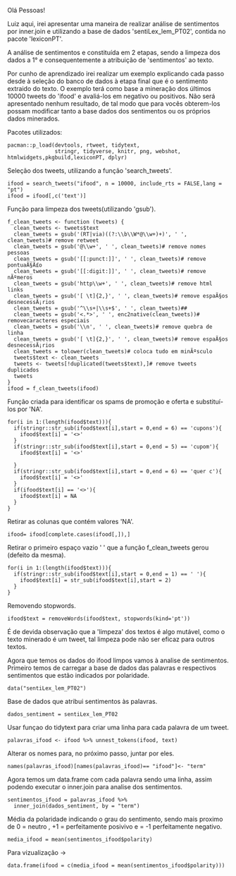 Olá Pessoas!
  
  Luiz aqui, irei apresentar uma maneira de realizar análise de sentimentos por inner.join e utilizando a base de dados 'sentiLex_lem_PT02', contida no pacote 'lexiconPT'.

  A análise de sentimentos e constituída em 2 etapas, sendo a limpeza dos dados a 1° e consequentemente a atribuição de 'sentimentos' ao texto.
  
  Por cunho de aprendizado irei realizar um exemplo explicando cada passo desde à seleção do banco de dados à etapa final que é o sentimento extraido do texto. O exemplo terá como base a mineração dos últimos 10000 tweets do 'ifood' e avaliá-los em negativo ou positivos. Não será apresentado nenhum resultado, de tal modo que para vocês obterem-los possam modificar tanto a base dados dos sentimentos ou os próprios dados minerados.
  
Pacotes utilizados:
```
pacman::p_load(devtools, rtweet, tidytext,
               stringr, tidyverse, knitr, png, webshot, htmlwidgets,pkgbuild,lexiconPT, dplyr)
```
Seleção dos tweets, utilizando a função 'search_tweets'.
```
ifood = search_tweets("ifood", n = 10000, include_rts = FALSE,lang = "pt")
ifood = ifood[,c('text')]
```

Função para limpeza dos tweets(utilizando 'gsub').

```
f_clean_tweets <- function (tweets) {
  clean_tweets <- tweets$text
  clean_tweets = gsub('(RT|via)((?:\\b\\W*@\\w+)+)', ' ', clean_tweets)# remove retweet
  clean_tweets = gsub('@\\w+', ' ', clean_tweets)# remove nomes pessoas
  clean_tweets = gsub('[[:punct:]]', ' ', clean_tweets)# remove pontuaÃ§Ã£o
  clean_tweets = gsub('[[:digit:]]', ' ', clean_tweets)# remove nÃºmeros
  clean_tweets = gsub('http\\w+', ' ', clean_tweets)# remove html links
  clean_tweets = gsub('[ \t]{2,}', ' ', clean_tweets)# remove espaÃ§os desnecessÃ¡rios
  clean_tweets = gsub('^\\s+|\\s+$', ' ', clean_tweets)##
  clean_tweets = gsub('<.*>', ' ', enc2native(clean_tweets))# removecaracteres especiais
  clean_tweets = gsub('\\n', ' ', clean_tweets)# remove quebra de linha
  clean_tweets = gsub('[ \t]{2,}', ' ', clean_tweets)# remove espaÃ§os desnecessÃ¡rios
  clean_tweets = tolower(clean_tweets)# coloca tudo em minÃºsculo
  tweets$text <- clean_tweets
  tweets <- tweets[!duplicated(tweets$text),]# remove tweets duplicados
  tweets
}
ifood = f_clean_tweets(ifood)
```
Função criada para identificar os spams de promoção e oferta e substituí-los por 'NA'.
```
for(i in 1:(length(ifood$text))){
  if(stringr::str_sub(ifood$text[i],start = 0,end = 6) == 'cupons'){
    ifood$text[i] = '<>'
  }
  if(stringr::str_sub(ifood$text[i],start = 0,end = 5) == 'cupom'){
    ifood$text[i] = '<>'  
    
  }
  if(stringr::str_sub(ifood$text[i],start = 0,end = 6) == 'quer c'){
    ifood$text[i] = '<>'
  }
  if(ifood$text[i] == '<>'){
    ifood$text[i] = NA        
  }
}
```
Retirar as colunas que contém valores 'NA'.
```
ifood= ifood[complete.cases(ifood[,]),]
```
Retirar o primeiro espaço vazio ' ' que a função f_clean_tweets gerou (defeito da mesma).
```
for(i in 1:(length(ifood$text))){
  if(stringr::str_sub(ifood$text[i],start = 0,end = 1) == ' '){
    ifood$text[i] = str_sub(ifood$text[i],start = 2)
  }
}
```

Removendo stopwords.  
```
ifood$text = removeWords(ifood$text, stopwords(kind='pt'))
```
É de devida observação que a 'limpeza' dos textos é algo mutável, como o texto minerado é um tweet, tal limpeza pode não ser eficaz para outros textos. 
  
Agora que temos os dados do ifood limpos vamos à analise de sentimentos. Primeiro temos de carregar a base de dados das palavras e respectivos sentimentos que estão indicados por polaridade.
```
data("sentiLex_lem_PT02")
```
Base de dados que atribui sentimentos às palavras.

```
dados_sentiment = sentiLex_lem_PT02
```
Usar funçao do tidytext para criar uma linha para cada palavra de um tweet.

```
palavras_ifood <- ifood %>% unnest_tokens(ifood, text)
```

Alterar os nomes para, no próximo passo, juntar por eles.

```
names(palavras_ifood)[names(palavras_ifood)== "ifood"]<- "term"
```

Agora temos um data.frame com cada palavra sendo uma linha, assim podendo executar o inner.join para analise dos sentimentos.
```
sentimentos_ifood = palavras_ifood %>% 
  inner_join(dados_sentiment, by = "term")
```


Média da polaridade indicando o grau do sentimento, sendo mais proximo de 0 = neutro , +1 = perfeitamente posivivo e = -1 perfeitamente negativo.
```
media_ifood = mean(sentimentos_ifood$polarity)
```
Para vizualização ->
```
data.frame(ifood = c(media_ifood = mean(sentimentos_ifood$polarity))) 
``` 
